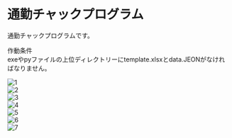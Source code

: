 # 通勤チャックプログラム
通勤チャックプログラムです。

作動条件<br>
exeやpyファイルの上位ディレクトリーにtemplate.xlsxとdata.JEONがなければなりません。

![1](https://github.com/ByeongUkJeon/commute/assets/86318561/8a79079d-fa23-405d-89c4-ce7478b3c5be)
<br>
![2](https://github.com/ByeongUkJeon/commute/assets/86318561/8f5d36d0-7937-4730-89d4-32d28aed2c68)
<br>
![3](https://github.com/ByeongUkJeon/commute/assets/86318561/e8826122-da6f-4446-9e79-c35d4cfda8f0)
<br>
![4](https://github.com/ByeongUkJeon/commute/assets/86318561/d2e8d7b2-e3c7-40a9-89fa-48ad1d04a47f)
<br>
![5](https://github.com/ByeongUkJeon/commute/assets/86318561/2686e704-5bd5-471f-85da-016701c2a130)
<br>
![6](https://github.com/ByeongUkJeon/commute/assets/86318561/4c025fa6-bdc4-4e23-86a6-082664a85027)
<br>
![7](https://github.com/ByeongUkJeon/commute/assets/86318561/20142048-1422-415c-b69b-64915d81abac)
